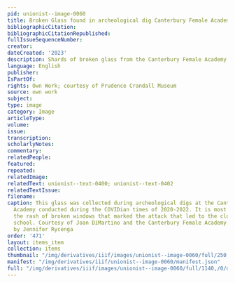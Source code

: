 ```yaml
---
pid: unionist--image-0060
title: Broken Glass found in archeological dig Canterbury Female Academy 2020-2022
bibliographicCitation: 
bibliographicCitationRepublished: 
fullIssueSequenceNumber: 
creator: 
dateCreated: '2023'
description: Shards of broken glass from the Canterbury Female Academy
language: English
publisher: 
IsPartOf: 
rights: Own Work; courtesy of Prudence Crandall Museum
source: own work
subject: 
type: image
category: Image
articleType: 
volume: 
issue: 
transcription: 
scholarlyNotes: 
commentary: 
relatedPeople: 
featured: 
repeated: 
relatedImage: 
relatedText: unionist--text-0400; unionist--text-0402
relatedTextIssue: 
filename: 
caption: This glass was collected during archeological digs at the Canterbury Female
  Academy conducted during the COVIDian times of 2020-2022. It is most likely from
  the rash of broken windows that marked the attack that led to the closure of the
  school. Courtesy of Joan DiMartino and the Canterbury Female Academy. Photography
  by Jennifer Rycenga
order: '471'
layout: items_item
collection: items
thumbnail: "/img/derivatives/iiif/images/unionist--image-0060/full/250,/0/default.jpg"
manifest: "/img/derivatives/iiif/unionist--image-0060/manifest.json"
full: "/img/derivatives/iiif/images/unionist--image-0060/full/1140,/0/default.jpg"
---
```

